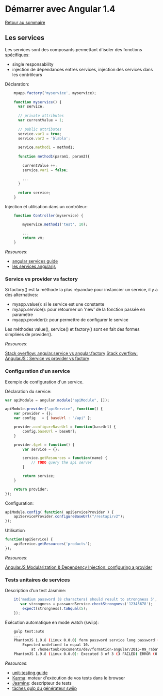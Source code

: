 # Démarrer avec Angular 1.4

[Retour au sommaire](01.00.angular-bases.documentation-fr.md)

## Les services

Les services sont des composants permettant d'isoler des fonctions spécifiques:
* single responsability
* injection de dépendances entres services, injection des services dans les contrôleurs

Déclaration:
``` js
    myapp.factory('myservice', myservice);
    
    function myservice() {
      var service;
      
      // private attributes
      var currentValue = 1;
      
      // public attributes
      service.var1 = true;
      service.var2 = 'blabla';
      
      service.method1 = method1;
      
      function method1(param1, param2){
        
        currentValue ++;
        service.var1 = false;
        
        ...
      }
      
      return service;
    }
``` 

Injection et utilisation dans un contrôleur:
``` js
    function Controller(myservice) {

        myservice.method1('test', 10);
        
        ...
        return vm;
    }
``` 
*Resources*: 

* [angular services guide](https://docs.angularjs.org/guide/services)
* [les services angularjs](http://www.angular-js.fr/les-services-angularjs)

### Service vs provider vs factory

Si factory() est la méthode la plus répandue pour instancier un service, il y a des alternatives:
* myapp.value(): si le service est une constante
* myapp.service(): pour retourner un 'new' de la fonction passée en paramètre
* myapp.provider(): pour permettre de configurer le service

Les méthodes value(), service() et factory() sont en fait des formes simpliées de provider().

*Resources*: 

[Stack overflow: angular.service vs angular.factory](http://stackoverflow.com/questions/14324451/angular-service-vs-angular-factory)
[Stack overflow: AngularJS : Service vs provider vs factory](http://stackoverflow.com/questions/15666048/angularjs-service-vs-provider-vs-factory)

### Configuration d'un service

Exemple de configuration d'un service.

Déclaration du service:

``` js
var apiModule = angular.module("apiModule", []);

apiModule.provider("apiService", function() {
    var provider = {};
    var config   = { baseUrl : "/api" };

    provider.configureBaseUrl = function(baseUrl) {
        config.baseUrl = baseUrl;
    }

    provider.$get = function() {
        var service = {};

        service.getResources = function(name) {
            // TODO query the api server
        }

        return service;
    }

    return provider;
});
```

Configuration:

``` js
apiModule.config( function( apiServiceProvider ) {
    apiServiceProvider.configureBaseUrl("/restapi/v2");
});

```

Utilisation

``` js
function(apiService) {
    apiService.getResources('products');
});
```


*Resources*: 

[AngularJS Modularization & Dependency Injection: configuring a provider](http://tutorials.jenkov.com/angularjs/dependency-injection.html#configuring-a-provider)

### Tests unitaires de services

Description d'un test Jasmine:
``` js
    it('medium password (8 characters) should result to strongness 5', function () {
       var strongness = passwordService.checkStrongness('12345678');
        expect(strongness).toEqual(5);
    });
```

Exécution automatique en mode watch (swiip):
``` bash
    gulp test:auto
    ...
    PhantomJS 1.9.8 (Linux 0.0.0) form password service long password (> 12 characters) should result to strongness 10 FAILED
        Expected undefined to equal 10.
            at /home/toub/Documents/dev/formation-angular/2015-09_rabat/angular-practice-1.4.yeoman/src/app/profile/profile.password.service.spec.js:25
    PhantomJS 1.9.8 (Linux 0.0.0): Executed 3 of 3 (3 FAILED) ERROR (0.001 secs / 0.01 secs)
``` 

*Resources*: 

* [unit-testing guide](https://code.angularjs.org/1.4.5/docs/guide/unit-testing)
* [Karma](http://karma-runner.github.io): moteur d'exécution de vos tests dans le browser
* [Jasmine](http://jasmine.github.io/2.3/introduction.html): descripteur de tests
* [tâches gulp du générateur swiip](https://github.com/Swiip/generator-gulp-angular/blob/master/docs/usage.md)
